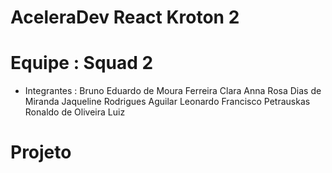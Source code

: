 # AceleraDev React Kroton 2

# Equipe : Squad 2
* Integrantes :
  Bruno Eduardo de Moura Ferreira
  Clara Anna Rosa Dias de Miranda
  Jaqueline Rodrigues Aguilar
  Leonardo Francisco Petrauskas
  Ronaldo de Oliveira Luiz

# Projeto

